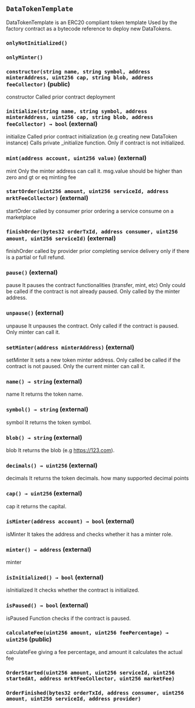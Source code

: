 ## `DataTokenTemplate`



DataTokenTemplate is an ERC20 compliant token template
Used by the factory contract as a bytecode reference to 
deploy new DataTokens.

### `onlyNotInitialized()`





### `onlyMinter()`






### `constructor(string name, string symbol, address minterAddress, uint256 cap, string blob, address feeCollector)` (public)



constructor
Called prior contract deployment


### `initialize(string name, string symbol, address minterAddress, uint256 cap, string blob, address feeCollector) → bool` (external)



initialize
Called prior contract initialization (e.g creating new DataToken instance)
Calls private _initialize function. Only if contract is not initialized.


### `mint(address account, uint256 value)` (external)



mint
Only the minter address can call it.
msg.value should be higher than zero and gt or eq minting fee


### `startOrder(uint256 amount, uint256 serviceId, address mrktFeeCollector)` (external)



startOrder
called by consumer prior ordering a service consume on a marketplace


### `finishOrder(bytes32 orderTxId, address consumer, uint256 amount, uint256 serviceId)` (external)



finishOrder
called by provider prior completing service delivery only
if there is a partial or full refund.


### `pause()` (external)



pause
It pauses the contract functionalities (transfer, mint, etc)
Only could be called if the contract is not already paused.
Only called by the minter address.

### `unpause()` (external)



unpause
It unpauses the contract.
Only called if the contract is paused.
Only minter can call it.

### `setMinter(address minterAddress)` (external)



setMinter
It sets a new token minter address.
Only called be called if the contract is not paused.
Only the current minter can call it.


### `name() → string` (external)



name
It returns the token name.


### `symbol() → string` (external)



symbol
It returns the token symbol.


### `blob() → string` (external)



blob
It returns the blob (e.g https://123.com).


### `decimals() → uint256` (external)



decimals
It returns the token decimals.
how many supported decimal points


### `cap() → uint256` (external)



cap
it returns the capital.


### `isMinter(address account) → bool` (external)



isMinter
It takes the address and checks whether it has a minter role.


### `minter() → address` (external)



minter


### `isInitialized() → bool` (external)



isInitialized
It checks whether the contract is initialized.


### `isPaused() → bool` (external)



isPaused
Function checks if the contract is paused.


### `calculateFee(uint256 amount, uint256 feePercentage) → uint256` (public)



calculateFee
giving a fee percentage, and amount it calculates the actual fee



### `OrderStarted(uint256 amount, uint256 serviceId, uint256 startedAt, address mrktFeeCollector, uint256 marketFee)`





### `OrderFinished(bytes32 orderTxId, address consumer, uint256 amount, uint256 serviceId, address provider)`





